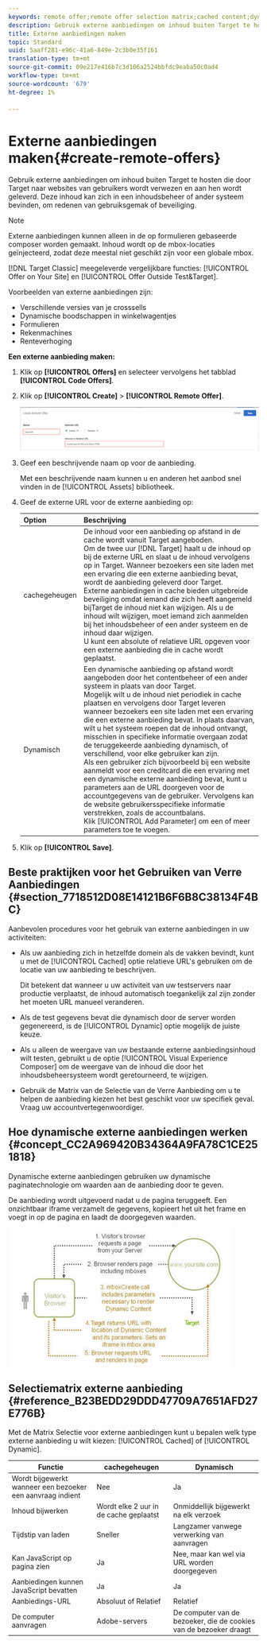 ```yaml
---
keywords: remote offer;remote offer selection matrix;cached content;dynamic content
description: Gebruik externe aanbiedingen om inhoud buiten Target te hosten die door Target naar websites van gebruikers wordt verwezen en aan hen wordt geleverd. Deze inhoud kan zich in een inhoudsbeheer of ander systeem bevinden, om redenen van gebruiksgemak of beveiliging.
title: Externe aanbiedingen maken
topic: Standard
uuid: 5aaff281-e96c-41a6-849e-2c3b0e35f161
translation-type: tm+mt
source-git-commit: 09e217e416b7c3d106a2524bbfdc9eaba50c0ad4
workflow-type: tm+mt
source-wordcount: '679'
ht-degree: 1%

---
```



# Externe aanbiedingen maken{#create-remote-offers}

Gebruik externe aanbiedingen om inhoud buiten Target te hosten die door Target naar websites van gebruikers wordt verwezen en aan hen wordt geleverd. Deze inhoud kan zich in een inhoudsbeheer of ander systeem bevinden, om redenen van gebruiksgemak of beveiliging.

>[!NOTE]
>
>Externe aanbiedingen kunnen alleen in de op formulieren gebaseerde composer worden gemaakt. Inhoud wordt op de mbox-locaties geïnjecteerd, zodat deze meestal niet geschikt zijn voor een globale mbox.
>
>[!DNL Target Classic] meegeleverde vergelijkbare functies: [!UICONTROL Offer on Your Site] en [!UICONTROL Offer Outside Test&Target].

Voorbeelden van externe aanbiedingen zijn:

* Verschillende versies van je crosssells
* Dynamische boodschappen in winkelwagentjes
* Formulieren
* Rekenmachines
* Renteverhoging

**Een externe aanbieding maken:**

1. Klik op **[!UICONTROL Offers]** en selecteer vervolgens het tabblad **[!UICONTROL Code Offers]**.
1. Klik op **[!UICONTROL Create]** > **[!UICONTROL Remote Offer]**.

   ![](assets/remote_offer_ui.png)

1. Geef een beschrijvende naam op voor de aanbieding.

   Met een beschrijvende naam kunnen u en anderen het aanbod snel vinden in de [!UICONTROL Assets] bibliotheek.

1. Geef de externe URL voor de externe aanbieding op:

   | Option | Beschrijving |
   |--- |--- |
   | cachegeheugen | De inhoud voor een aanbieding op afstand in de cache wordt vanuit Target aangeboden.<br>Om de twee uur [!DNL Target] haalt u de inhoud op bij de externe URL en slaat u de inhoud vervolgens op in Target. Wanneer bezoekers een site laden met een ervaring die een externe aanbieding bevat, wordt de aanbieding geleverd door Target.<br>Externe aanbiedingen in cache bieden uitgebreide beveiliging omdat iemand die zich heeft aangemeld bijTarget de inhoud niet kan wijzigen. Als u de inhoud wilt wijzigen, moet iemand zich aanmelden bij het inhoudsbeheer of een ander systeem en de inhoud daar wijzigen.<br>U kunt een absolute of relatieve URL opgeven voor een externe aanbieding die in cache wordt geplaatst. |
   | Dynamisch | Een dynamische aanbieding op afstand wordt aangeboden door het contentbeheer of een ander systeem in plaats van door Target.<br>Mogelijk wilt u de inhoud niet periodiek in cache plaatsen en vervolgens door Target leveren wanneer bezoekers een site laden met een ervaring die een externe aanbieding bevat. In plaats daarvan, wilt u het systeem roepen dat de inhoud ontvangt, misschien in specifieke informatie overgaan zodat de teruggekeerde aanbieding dynamisch, of verschillend, voor elke gebruiker kan zijn.<br>Als een gebruiker zich bijvoorbeeld bij een website aanmeldt voor een creditcard die een ervaring met een dynamische externe aanbieding bevat, kunt u parameters aan de URL doorgeven voor de accountgegevens van de gebruiker. Vervolgens kan de website gebruikersspecifieke informatie verstrekken, zoals de accountbalans.<br>Klik [!UICONTROL Add Parameter] om een of meer parameters toe te voegen. |

1. Klik op **[!UICONTROL Save]**.

## Beste praktijken voor het Gebruiken van Verre Aanbiedingen {#section_7718512D08E14121B6F6B8C38134F4BC}

Aanbevolen procedures voor het gebruik van externe aanbiedingen in uw activiteiten:

* Als uw aanbieding zich in hetzelfde domein als de vakken bevindt, kunt u met de [!UICONTROL Cached] optie relatieve URL&#39;s gebruiken om de locatie van uw aanbieding te beschrijven.

   Dit betekent dat wanneer u uw activiteit van uw testservers naar productie verplaatst, de inhoud automatisch toegankelijk zal zijn zonder het moeten URL manueel veranderen.

* Als de test gegevens bevat die dynamisch door de server worden gegenereerd, is de [!UICONTROL Dynamic] optie mogelijk de juiste keuze.
* Als u alleen de weergave van uw bestaande externe aanbiedingsinhoud wilt testen, gebruikt u de optie [!UICONTROL Visual Experience Composer] om de weergave van de inhoud die door het inhoudsbeheersysteem wordt geretourneerd, te wijzigen.
* Gebruik de Matrix van de Selectie van de Verre Aanbieding om u te helpen de aanbieding kiezen het best geschikt voor uw specifiek geval. Vraag uw accountvertegenwoordiger.

## Hoe dynamische externe aanbiedingen werken {#concept_CC2A969420B34364A9FA78C1CE251818}

Dynamische externe aanbiedingen gebruiken uw dynamische paginatechnologie om waarden aan de aanbieding door te geven.

De aanbieding wordt uitgevoerd nadat u de pagina teruggeeft. Een onzichtbaar iframe verzamelt de gegevens, kopieert het uit het frame en voegt in op de pagina en laadt de doorgegeven waarden.

![](assets/remote_offer_howitworks_2.jpeg)

## Selectiematrix externe aanbieding {#reference_B23BEDD29DDD47709A7651AFD27E776B}

Met de Matrix Selectie voor externe aanbiedingen kunt u bepalen welk type externe aanbieding u wilt kiezen: [!UICONTROL Cached] of [!UICONTROL Dynamic].

| Functie | cachegeheugen | Dynamisch |
|--- |--- |--- |
| Wordt bijgewerkt wanneer een bezoeker een aanvraag indient | Nee | Ja |
| Inhoud bijwerken | Wordt elke 2 uur in de cache geplaatst | Onmiddellijk bijgewerkt na elk verzoek |
| Tijdstip van laden | Sneller | Langzamer vanwege verwerking van aanvragen |
| Kan JavaScript op pagina zien | Ja | Nee, maar kan wel via URL worden doorgegeven |
| Aanbiedingen kunnen JavaScript bevatten | Ja | Ja |
| Aanbiedings-URL | Absoluut of Relatief | Relatief |
| De computer aanvragen | Adobe-servers | De computer van de bezoeker, die de cookies van de bezoeker draagt |